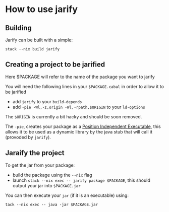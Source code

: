 # How to use jarify

## Building

Jarify can be built with a simple:
```
stack --nix build jarify
```

## Creating a project to be jarified

Here $PACKAGE will refer to the name of the package you want to jarify

You will need the following lines in your `$PACKAGE.cabal` in order to allow it to be jarified

* add `jarify` to your `build-depends`
* add `-pie -Wl,-z,origin -Wl,-rpath,$ORIGIN` to your `ld-options`

The `$ORIGIN` is currently a bit hacky and should be soon removed.

The `-pie`, creates your package as a [Position Independent Executable](https://en.wikipedia.org/wiki/Position-independent_code),
this allows it to be used as a dynamic library by the java stub that will call it (provoded by `jarify`).

## Jaraify the project

To get the jar from your package:

* build the package using the `--nix` flag
* launch `stack --nix exec -- jarify package $PACKAGE`, this should output your jar into `$PACKAGE.jar`

You can then execute your `jar` (if it is an executable) using:
```
tack --nix exec -- java -jar $PACKAGE.jar
```
